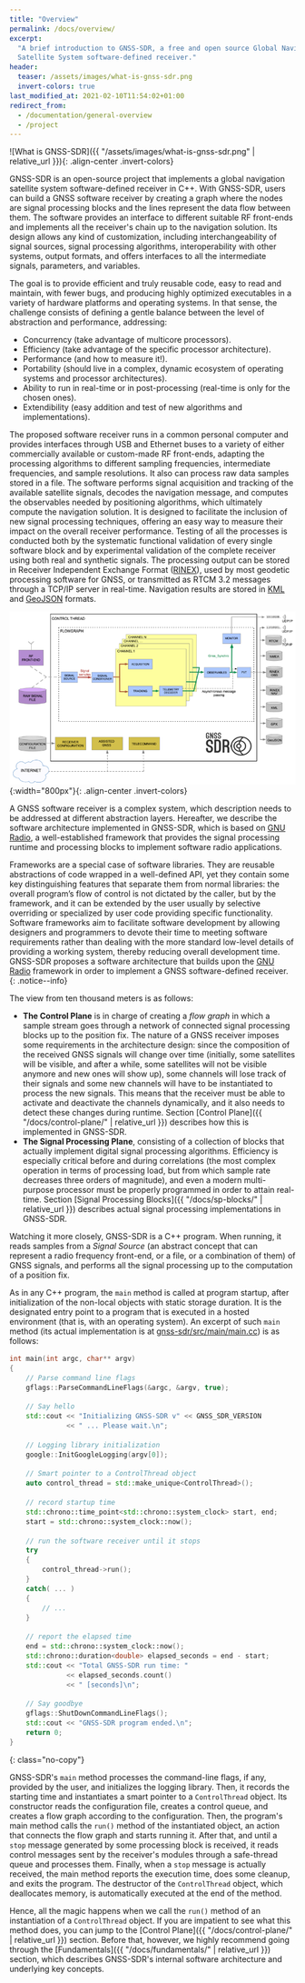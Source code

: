```yaml
---
title: "Overview"
permalink: /docs/overview/
excerpt:
  "A brief introduction to GNSS-SDR, a free and open source Global Navigation
  Satellite System software-defined receiver."
header:
  teaser: /assets/images/what-is-gnss-sdr.png
  invert-colors: true
last_modified_at: 2021-02-10T11:54:02+01:00
redirect_from:
  - /documentation/general-overview
  - /project
---
```


![What is GNSS-SDR]({{ "/assets/images/what-is-gnss-sdr.png" | relative_url }}){: .align-center .invert-colors}

GNSS-SDR is an open-source project that implements a global navigation satellite
system software-defined receiver in C++. With GNSS-SDR, users can build a GNSS
software receiver by creating a graph where the nodes are signal processing
blocks and the lines represent the data flow between them. The software provides
an interface to different suitable RF front-ends and implements all the
receiver's chain up to the navigation solution. Its design allows any kind of
customization, including interchangeability of signal sources, signal processing
algorithms, interoperability with other systems, output formats, and offers
interfaces to all the intermediate signals, parameters, and variables.

The goal is to provide efficient and truly reusable code, easy to read and
maintain, with fewer bugs, and producing highly optimized executables in a
variety of hardware platforms and operating systems. In that sense, the
challenge consists of defining a gentle balance between the level of abstraction
and performance, addressing:

- Concurrency (take advantage of multicore processors).
- Efficiency (take advantage of the specific processor architecture).
- Performance (and how to measure it!).
- Portability (should live in a complex, dynamic ecosystem of operating systems
  and processor architectures).
- Ability to run in real-time or in post-processing (real-time is only for the
  chosen ones).
- Extendibility (easy addition and test of new algorithms and implementations).

The proposed software receiver runs in a common personal computer and provides
interfaces through USB and Ethernet buses to a variety of either commercially
available or custom-made RF front-ends, adapting the processing algorithms to
different sampling frequencies, intermediate frequencies, and sample
resolutions. It also can process raw data samples stored in a file. The software
performs signal acquisition and tracking of the available satellite signals,
decodes the navigation message, and computes the observables needed by
positioning algorithms, which ultimately compute the navigation solution. It is
designed to facilitate the inclusion of new signal processing techniques,
offering an easy way to measure their impact on the overall receiver
performance. Testing of all the processes is conducted both by the systematic
functional validation of every single software block and by experimental
validation of the complete receiver using both real and synthetic signals. The
processing output can be stored in Receiver Independent Exchange Format
([RINEX](https://en.wikipedia.org/wiki/RINEX)), used by most geodetic processing
software for GNSS, or transmitted as RTCM 3.2 messages through a TCP/IP server
in real-time. Navigation results are stored in
[KML](https://www.opengeospatial.org/standards/kml) and
[GeoJSON](https://geojson.org/) formats.

![Block diagram](https://raw.githubusercontent.com/gnss-sdr/gnss-sdr/next/docs/doxygen/images/GeneralBlockDiagram.png){:width="800px"}{: .align-center .invert-colors}

A GNSS software receiver is a complex system, which description needs to be
addressed at different abstraction layers. Hereafter, we describe the software
architecture implemented in GNSS-SDR, which is based on
[GNU Radio](https://www.gnuradio.org), a well-established framework that
provides the signal processing runtime and processing blocks to implement
software radio applications.

Frameworks are a special case of software libraries. They are reusable
abstractions of code wrapped in a well-defined API, yet they contain some key
distinguishing features that separate them from normal libraries: the overall
program’s flow of control is not dictated by the caller, but by the framework,
and it can be extended by the user usually by selective overriding or
specialized by user code providing specific functionality. Software frameworks
aim to facilitate software development by allowing designers and programmers to
devote their time to meeting software requirements rather than dealing with the
more standard low-level details of providing a working system, thereby reducing
overall development time. GNSS-SDR proposes a software architecture that builds
upon the [GNU Radio](https://www.gnuradio.org) framework in order to implement a
GNSS software-defined receiver.
{: .notice--info}

The view from ten thousand meters is as follows:

- **The Control Plane** is in charge of creating a _flow graph_ in which a
  sample stream goes through a network of connected signal processing blocks up
  to the position fix. The nature of a GNSS receiver imposes some requirements
  in the architecture design: since the composition of the received GNSS signals
  will change over time (initially, some satellites will be visible, and after a
  while, some satellites will not be visible anymore and new ones will show up),
  some channels will lose track of their signals and some new channels will have
  to be instantiated to process the new signals. This means that the receiver
  must be able to activate and deactivate the channels dynamically, and it also
  needs to detect these changes during runtime. Section [Control
  Plane]({{ "/docs/control-plane/" | relative_url }}) describes how this is
  implemented in GNSS-SDR.
- **The Signal Processing Plane**, consisting of a collection of blocks that
  actually implement digital signal processing algorithms. Efficiency is
  especially critical before and during correlations (the most complex operation
  in terms of processing load, but from which sample rate decreases three orders
  of magnitude), and even a modern multi-purpose processor must be properly
  programmed in order to attain real-time. Section [Signal Processing
  Blocks]({{ "/docs/sp-blocks/" | relative_url }}) describes actual signal
  processing implementations in GNSS-SDR.

Watching it more closely, GNSS-SDR is a C++ program. When running, it reads
samples from a _Signal Source_ (an abstract concept that can represent a radio
frequency front-end, or a file, or a combination of them) of GNSS signals, and
performs all the signal processing up to the computation of a position fix.

As in any C++ program, the `main` method is called at program startup, after
initialization of the non-local objects with static storage duration. It is the
designated entry point to a program that is executed in a hosted environment
(that is, with an operating system). An excerpt of such `main` method (its
actual implementation is at
[gnss-sdr/src/main/main.cc](https://github.com/gnss-sdr/gnss-sdr/blob/master/src/main/main.cc))
is as follows:

```cpp
int main(int argc, char** argv)
{
    // Parse command line flags
    gflags::ParseCommandLineFlags(&argc, &argv, true);

    // Say hello
    std::cout << "Initializing GNSS-SDR v" << GNSS_SDR_VERSION
              << " ... Please wait.\n";

    // Logging library initialization
    google::InitGoogleLogging(argv[0]);

    // Smart pointer to a ControlThread object
    auto control_thread = std::make_unique<ControlThread>();

    // record startup time
    std::chrono::time_point<std::chrono::system_clock> start, end;
    start = std::chrono::system_clock::now();

    // run the software receiver until it stops
    try
    {
        control_thread->run();
    }
    catch( ... )
    {
        // ...
    }

    // report the elapsed time
    end = std::chrono::system_clock::now();
    std::chrono::duration<double> elapsed_seconds = end - start;
    std::cout << "Total GNSS-SDR run time: "
              << elapsed_seconds.count()
              << " [seconds]\n";

    // Say goodbye
    gflags::ShutDownCommandLineFlags();
    std::cout << "GNSS-SDR program ended.\n";
    return 0;
}
```
{: class="no-copy"}

GNSS-SDR's `main` method processes the command-line flags, if any, provided by
the user, and initializes the logging library. Then, it records the starting
time and instantiates a smart pointer to a `ControlThread` object. Its
constructor reads the configuration file, creates a control queue, and creates a
flow graph according to the configuration. Then, the program's main method calls
the `run()` method of the instantiated object, an action that connects the flow
graph and starts running it. After that, and until a `stop` message generated by
some processing block is received, it reads control messages sent by the
receiver's modules through a safe-thread queue and processes them. Finally, when
a `stop` message is actually received, the main method reports the execution
time, does some cleanup, and exits the program. The destructor of the
`ControlThread` object, which deallocates memory, is automatically executed at
the end of the method.

Hence, all the magic happens when we call the `run()` method of an instantiation
of a `ControlThread` object. If you are impatient to see what this method does,
you can jump to the [Control Plane]({{ "/docs/control-plane/" | relative_url }})
section. Before that, however, we highly recommend going through the
[Fundamentals]({{ "/docs/fundamentals/" | relative_url }}) section, which
describes GNSS-SDR's internal software architecture and underlying key concepts.

<link rel="prerender" href="{{ "/docs/fundamentals/" | relative_url }}" />
